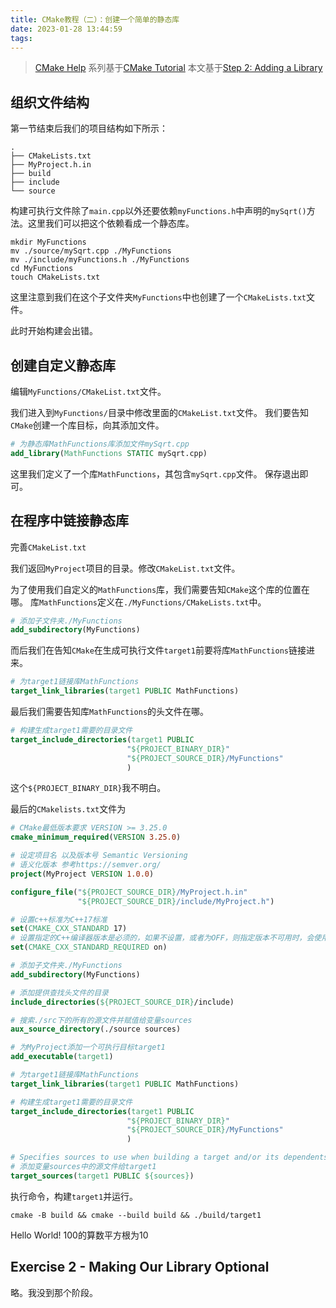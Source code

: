 ```yaml
---
title: CMake教程（二）：创建一个简单的静态库
date: 2023-01-28 13:44:59
tags:
---
```


> [CMake Help](https://cmake.org/cmake/help/latest/)
> 系列基于[CMake Tutorial](https://cmake.org/cmake/help/latest/guide/tutorial/index.html)
> 本文基于[Step 2: Adding a Library](https://cmake.org/cmake/help/latest/guide/tutorial/Adding%20a%20Library.html)

<!-- more -->

## 组织文件结构

第一节结束后我们的项目结构如下所示：

```plain
.
├── CMakeLists.txt
├── MyProject.h.in
├── build
├── include
└── source
```

构建可执行文件除了`main.cpp`以外还要依赖`myFunctions.h`中声明的`mySqrt()`方法。这里我们可以把这个依赖看成一个静态库。

```Shell
mkdir MyFunctions
mv ./source/mySqrt.cpp ./MyFunctions           
mv ./include/myFunctions.h ./MyFunctions
cd MyFunctions
touch CMakeLists.txt
```

这里注意到我们在这个子文件夹`MyFunctions`中也创建了一个`CMakeLists.txt`文件。

此时开始构建会出错。

## 创建自定义静态库

编辑`MyFunctions/CMakeList.txt`文件。

我们进入到`MyFunctions/`目录中修改里面的`CMakeList.txt`文件。
我们要告知`CMake`创建一个库目标，向其添加文件。

```cmake
# 为静态库MathFunctions库添加文件mySqrt.cpp
add_library(MathFunctions STATIC mySqrt.cpp)
```

这里我们定义了一个库`MathFunctions`，其包含`mySqrt.cpp`文件。
保存退出即可。

## 在程序中链接静态库

完善`CMakeList.txt`

我们返回`MyProject`项目的目录。修改`CMakeList.txt`文件。

为了使用我们自定义的`MathFunctions`库，我们需要告知`CMake`这个库的位置在哪。
库`MathFunctions`定义在`./MyFunctions/CMakeLists.txt`中。

```cmake
# 添加子文件夹./MyFunctions
add_subdirectory(MyFunctions)
```

而后我们在告知`CMake`在生成可执行文件`target1`前要将库`MathFunctions`链接进来。

```cmake
# 为target1链接库MathFunctions
target_link_libraries(target1 PUBLIC MathFunctions)
```

最后我们需要告知库`MathFunctions`的头文件在哪。

```cmake
# 构建生成target1需要的目录文件
target_include_directories(target1 PUBLIC
                          "${PROJECT_BINARY_DIR}"
                          "${PROJECT_SOURCE_DIR}/MyFunctions"
                          )
```

这个`${PROJECT_BINARY_DIR}`我不明白。

最后的`CMakelists.txt`文件为

```cmake
# CMake最低版本要求 VERSION >= 3.25.0
cmake_minimum_required(VERSION 3.25.0)

# 设定项目名 以及版本号 Semantic Versioning
# 语义化版本 参考https://semver.org/
project(MyProject VERSION 1.0.0)

configure_file("${PROJECT_SOURCE_DIR}/MyProject.h.in"
               "${PROJECT_SOURCE_DIR}/include/MyProject.h")

# 设置c++标准为C++17标准
set(CMAKE_CXX_STANDARD 17)
# 设置指定的C++编译器版本是必须的，如果不设置，或者为OFF，则指定版本不可用时，会使用上一版本。
set(CMAKE_CXX_STANDARD_REQUIRED on)

# 添加子文件夹./MyFunctions
add_subdirectory(MyFunctions)

# 添加提供查找头文件的目录
include_directories(${PROJECT_SOURCE_DIR}/include)

# 搜索./src下的所有的源文件并赋值给变量sources
aux_source_directory(./source sources)

# 为MyProject添加一个可执行目标target1
add_executable(target1)

# 为target1链接库MathFunctions
target_link_libraries(target1 PUBLIC MathFunctions)

# 构建生成target1需要的目录文件
target_include_directories(target1 PUBLIC
                          "${PROJECT_BINARY_DIR}"
                          "${PROJECT_SOURCE_DIR}/MyFunctions"
                          )

# Specifies sources to use when building a target and/or its dependents.
# 添加变量sources中的源文件给target1
target_sources(target1 PUBLIC ${sources})
```

执行命令，构建`target1`并运行。

```Shell
cmake -B build && cmake --build build && ./build/target1
```

Hello World!
100的算数平方根为10

## Exercise 2 - Making Our Library Optional

略。我没到那个阶段。

